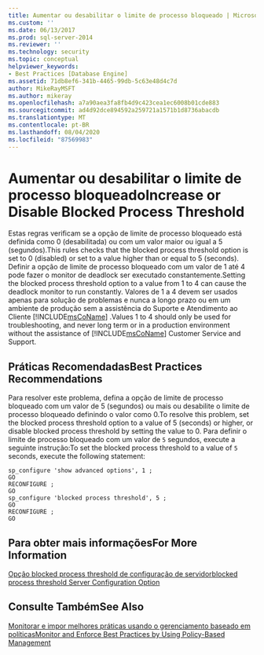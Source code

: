 ```yaml
---
title: Aumentar ou desabilitar o limite de processo bloqueado | Microsoft Docs
ms.custom: ''
ms.date: 06/13/2017
ms.prod: sql-server-2014
ms.reviewer: ''
ms.technology: security
ms.topic: conceptual
helpviewer_keywords:
- Best Practices [Database Engine]
ms.assetid: 71db8ef6-341b-4465-99db-5c63e48d4c7d
author: MikeRayMSFT
ms.author: mikeray
ms.openlocfilehash: a7a90aea3fa8fb4d9c423cea1ec6008b01cde883
ms.sourcegitcommit: ad4d92dce894592a259721a1571b1d8736abacdb
ms.translationtype: MT
ms.contentlocale: pt-BR
ms.lasthandoff: 08/04/2020
ms.locfileid: "87569983"
---
```

# <a name="increase-or-disable-blocked-process-threshold"></a><span data-ttu-id="c2788-102">Aumentar ou desabilitar o limite de processo bloqueado</span><span class="sxs-lookup"><span data-stu-id="c2788-102">Increase or Disable Blocked Process Threshold</span></span>
  <span data-ttu-id="c2788-103">Estas regras verificam se a opção de limite de processo bloqueado está definida como 0 (desabilitada) ou com um valor maior ou igual a 5 (segundos).</span><span class="sxs-lookup"><span data-stu-id="c2788-103">This rules checks that the blocked process threshold option is set to 0 (disabled) or set to a value higher than or equal to 5 (seconds).</span></span> <span data-ttu-id="c2788-104">Definir a opção de limite de processo bloqueado com um valor de 1 até 4 pode fazer o monitor de deadlock ser executado constantemente.</span><span class="sxs-lookup"><span data-stu-id="c2788-104">Setting the blocked process threshold option to a value from 1 to 4 can cause the deadlock monitor to run constantly.</span></span> <span data-ttu-id="c2788-105">Valores de 1 a 4 devem ser usados apenas para solução de problemas e nunca a longo prazo ou em um ambiente de produção sem a assistência do Suporte e Atendimento ao Cliente [!INCLUDE[msCoName](../../includes/msconame-md.md)] .</span><span class="sxs-lookup"><span data-stu-id="c2788-105">Values 1 to 4 should only be used for troubleshooting, and never long term or in a production environment without the assistance of [!INCLUDE[msCoName](../../includes/msconame-md.md)] Customer Service and Support.</span></span>  
  
## <a name="best-practices-recommendations"></a><span data-ttu-id="c2788-106">Práticas Recomendadas</span><span class="sxs-lookup"><span data-stu-id="c2788-106">Best Practices Recommendations</span></span>  
 <span data-ttu-id="c2788-107">Para resolver este problema, defina a opção de limite de processo bloqueado com um valor de 5 (segundos) ou mais ou desabilite o limite de processo bloqueado definindo o valor como 0.</span><span class="sxs-lookup"><span data-stu-id="c2788-107">To resolve this problem, set the blocked process threshold option to a value of 5 (seconds) or higher, or disable blocked process threshold by setting the value to 0.</span></span> <span data-ttu-id="c2788-108">Para definir o limite de processo bloqueado com um valor de `5` segundos, execute a seguinte instrução:</span><span class="sxs-lookup"><span data-stu-id="c2788-108">To set the blocked process threshold to a value of `5` seconds, execute the following statement:</span></span>  
  
```  
sp_configure 'show advanced options', 1 ;  
GO  
RECONFIGURE ;  
GO  
sp_configure 'blocked process threshold', 5 ;  
GO  
RECONFIGURE ;  
GO  
```  
  
## <a name="for-more-information"></a><span data-ttu-id="c2788-109">Para obter mais informações</span><span class="sxs-lookup"><span data-stu-id="c2788-109">For More Information</span></span>  
 [<span data-ttu-id="c2788-110">Opção blocked process threshold de configuração de servidor</span><span class="sxs-lookup"><span data-stu-id="c2788-110">blocked process threshold Server Configuration Option</span></span>](../../database-engine/configure-windows/blocked-process-threshold-server-configuration-option.md)  
  
## <a name="see-also"></a><span data-ttu-id="c2788-111">Consulte Também</span><span class="sxs-lookup"><span data-stu-id="c2788-111">See Also</span></span>  
 [<span data-ttu-id="c2788-112">Monitorar e impor melhores práticas usando o gerenciamento baseado em políticas</span><span class="sxs-lookup"><span data-stu-id="c2788-112">Monitor and Enforce Best Practices by Using Policy-Based Management</span></span>](monitor-and-enforce-best-practices-by-using-policy-based-management.md)  
  
  
